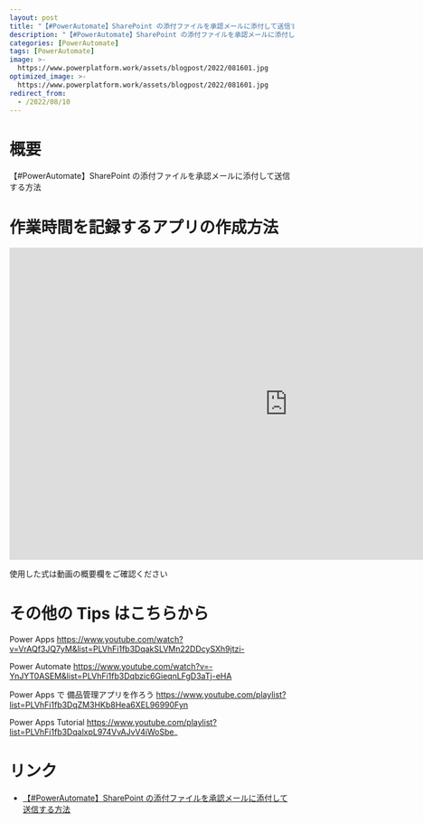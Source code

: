 ```yaml
---
layout: post
title: "【#PowerAutomate】SharePoint の添付ファイルを承認メールに添付して送信する方法"
description: "【#PowerAutomate】SharePoint の添付ファイルを承認メールに添付して送信する方法を動画で分かりやすく解説"
categories: [PowerAutomate]
tags: [PowerAutomate]
image: >-
  https://www.powerplatform.work/assets/blogpost/2022/081601.jpg
optimized_image: >-
  https://www.powerplatform.work/assets/blogpost/2022/081601.jpg
redirect_from:
  - /2022/08/10
---
```



#  概要

【#PowerAutomate】SharePoint の添付ファイルを承認メールに添付して送信する方法


# 作業時間を記録するアプリの作成方法

<iframe width="983" height="553" src="https://www.youtube.com/embed/Jj7-U5Ek0j4" title="YouTube video player" frameborder="0" allow="accelerometer; autoplay; clipboard-write; encrypted-media; gyroscope; picture-in-picture" allowfullscreen></iframe>


使用した式は動画の概要欄をご確認ください


# その他の Tips はこちらから

Power Apps
https://www.youtube.com/watch?v=VrAQf3JQ7yM&list=PLVhFi1fb3DqakSLVMn22DDcySXh9jtzi- 

Power Automate
https://www.youtube.com/watch?v=-YnJYT0ASEM&list=PLVhFi1fb3Dqbzic6GieqnLFgD3aTj-eHA

Power Apps で 備品管理アプリを作ろう
https://www.youtube.com/playlist?list=PLVhFi1fb3DqZM3HKb8Hea6XEL96990Fyn

Power Apps Tutorial
https://www.youtube.com/playlist?list=PLVhFi1fb3DqalxpL974VvAJvV4iWoSbe_

# リンク


- [【#PowerAutomate】SharePoint の添付ファイルを承認メールに添付して送信する方法](https://www.youtube.com/watch?v=Jj7-U5Ek0j4)

